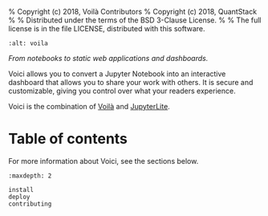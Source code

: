 % Copyright (c) 2018, Voilà Contributors
% Copyright (c) 2018, QuantStack
%
% Distributed under the terms of the BSD 3-Clause License.
%
% The full license is in the file LICENSE, distributed with this software.

```{image} voila-logo.svg
:alt: voila
```

_From notebooks to static web applications and dashboards._

Voici allows you to convert a Jupyter Notebook into an
interactive dashboard that allows you to share your work with others. It
is secure and customizable, giving you control over what your readers
experience.

Voici is the combination of [Voilà](https://github.com/voila-dashboards/voila) and [JupyterLite](https://github.com/jupyterlite/jupyterlite).

# Table of contents

For more information about Voici, see the sections below.

```{toctree}
:maxdepth: 2

install
deploy
contributing
```

